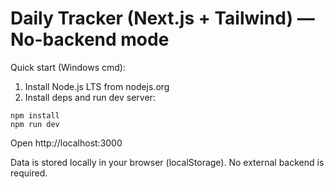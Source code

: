 # Daily Tracker (Next.js + Tailwind) — No-backend mode

Quick start (Windows cmd):

1. Install Node.js LTS from nodejs.org
2. Install deps and run dev server:

```
npm install
npm run dev
```

Open http://localhost:3000

Data is stored locally in your browser (localStorage). No external backend is required.
